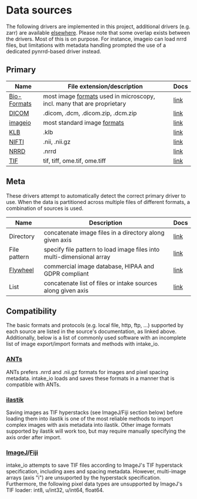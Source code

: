 # Data sources

The following drivers are implemented in this project, additional drivers (e.g. zarr) are available [elsewhere](https://intake.readthedocs.io/en/latest/plugin-directory.html). Please note that some overlap exists between the drivers. Most of this is on purpose. For instance, imageio can load nrrd files, but limitations with metadata handling prompted the use of a dedicated pynrrd-based driver instead.

## Primary

| Name | File extension/description | Docs |
| - | - | - |
| [Bio-Formats](https://www.openmicroscopy.org/bio-formats/) | most  image [formats](https://docs.openmicroscopy.org/bio-formats/6.5.1/supported-formats.html) used in microscopy, incl. many that are proprietary | [link](https://intake-io.readthedocs.io/en/latest/autoapi/intake_io/source/bioformats/index.html#intake_io.source.bioformats.BioformatsSource) |
| [DICOM](https://github.com/pydicom/pydicom) | .dicom, .dcm, .dicom.zip, .dcm.zip | [link](https://intake-io.readthedocs.io/en/latest/autoapi/intake_io/source/dicom/index.html#intake_io.source.dicom.DicomSource) |
| [imageio](https://github.com/imageio/imageio) | most standard image [formats](https://imageio.readthedocs.io/en/stable/formats.html) | [link](https://intake-io.readthedocs.io/en/latest/autoapi/intake_io/source/imageio/index.html#intake_io.source.imageio.ImageioSource) |
| [KLB](https://github.com/bhoeckendorf/pyklb) | .klb | [link](https://intake-io.readthedocs.io/en/latest/autoapi/intake_io/source/klb/index.html#intake_io.source.klb.KlbSource) |
| [NIFTI](https://github.com/nipy/nibabel) | .nii, .nii.gz | [link](https://intake-io.readthedocs.io/en/latest/autoapi/intake_io/source/nifti/index.html#intake_io.source.nifti.NiftiSource) |
| [NRRD](https://github.com/mhe/pynrrd) | .nrrd | [link](https://intake-io.readthedocs.io/en/latest/autoapi/intake_io/source/nrrd/index.html#intake_io.source.nrrd.NrrdSource) |
| [TIF](https://github.com/cgohlke/tifffile) | tif, tiff, ome.tif, ome.tiff | [link](https://intake-io.readthedocs.io/en/latest/autoapi/intake_io/source/tif/index.html#intake_io.source.tif.TifSource) |

## Meta

These drivers attempt to automatically detect the correct primary driver to use. When the data is partitioned across multiple files of different formats, a combination of sources is used.

| Name | Description | Docs |
| - | - | - |
| Directory | concatenate image files in a directory along given axis  | [link](https://intake-io.readthedocs.io/en/latest/autoapi/intake_io/source/dir/index.html#intake_io.source.dir.DirSource) |
| File pattern | specify file pattern to load image files into multi-dimensional array  | [link](https://intake-io.readthedocs.io/en/latest/autoapi/intake_io/source/filepattern/index.html#intake_io.source.filepattern.FilePatternSource) |
| [Flywheel](https://flywheel.io) | commercial image database, HIPAA and GDPR compliant  | [link](https://intake-io.readthedocs.io/en/latest/autoapi/intake_io/source/flywheel/index.html#intake_io.source.flywheel.FlywheelSource) |
| List | concatenate list of files or intake sources along given axis  | [link](https://intake-io.readthedocs.io/en/latest/autoapi/intake_io/source/list/index.html#intake_io.source.list.ListSource) |

## Compatibility

The basic formats and protocols (e.g. local file, http, ftp, ...) supported by each source are listed in the source's documentation, as linked above. Additionally, below is a list of commonly used software with an incomplete list of image export/import formats and methods with intake_io.

### [ANTs](https://github.com/ANTsX/ANTs)

ANTs prefers .nrrd and .nii.gz formats for images and pixel spacing metadata. intake_io loads and saves these formats in a manner that is compatible with ANTs.

### [ilastik](https://www.ilastik.org)

Saving images as TIF hyperstacks (see ImageJ/Fiji section below) before loading them into ilastik is one of the most reliable methods to import complex images with axis metadata into ilastik. Other image formats supported by ilastik will work too, but may require manually specifying the axis order after import.

### [ImageJ](https://imagej.net)/[Fiji](https://fiji.sc)

intake_io attempts to save TIF files according to ImageJ's TIF hyperstack specification, including axes and spacing metadata. However, multi-image arrays (axis "i") are unsuported by the hyperstack specification. Furthermore, the following pixel data types are unsupported by ImageJ's TIF loader: int8, u/int32, u/int64, float64.
